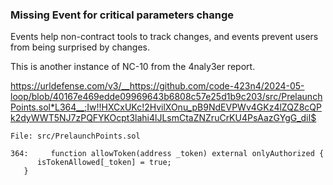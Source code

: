 ### Missing Event for critical parameters change
Events help non-contract tools to track changes, and events prevent users from being surprised by changes.

This is another instance of NC-10 from the 4naly3er report.

https://urldefense.com/v3/__https://github.com/code-423n4/2024-05-loop/blob/40167e469edde09969643b6808c57e25d1b9c203/src/PrelaunchPoints.sol*L364__;Iw!!HXCxUKc!2HvilXOnu_pB9NdEVPWv4GKz4lZQZ8cQPk2dyWWT5NJ7zPQFYKOcpt3lahi4lJLsmCtaZNZruCrKU4PsAazGYgG_diI$

```solidity
File: src/PrelaunchPoints.sol

364:     function allowToken(address _token) external onlyAuthorized {
      isTokenAllowed[_token] = true;
   }

```